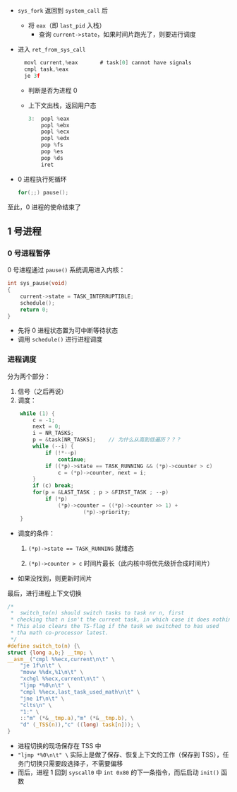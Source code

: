 - `sys_fork` 返回到 `system_call` 后

  - 将 `eax`（即 `last_pid` 入栈）
    - 查询 `current->state`，如果时间片跑光了，则要进行调度

- 进入 `ret_from_sys_call`

  ```c
  	movl current,%eax		# task[0] cannot have signals
  	cmpl task,%eax
  	je 3f
  ```

  - 判断是否为进程 0

  - 上下文出栈，返回用户态

    ```as
    3:	popl %eax
    	popl %ebx
    	popl %ecx
    	popl %edx
    	pop %fs
    	pop %es
    	pop %ds
    	iret

- 0 进程执行死循环

  ```c
  for(;;) pause();
  ```

至此，0 进程的使命结束了

## 1 号进程

### 0 号进程暂停

0 号进程通过 `pause()` 系统调用进入内核：

```c
int sys_pause(void)
{
	current->state = TASK_INTERRUPTIBLE;
	schedule();
	return 0;
}
```

- 先将 0 进程状态置为可中断等待状态
- 调用 `schedule()` 进行进程调度

### 进程调度

分为两个部分：

1. 信号（之后再说）
2. 调度：

```c
	while (1) {
		c = -1;
		next = 0;
		i = NR_TASKS;
		p = &task[NR_TASKS];	// 为什么从高到低遍历？？？
		while (--i) {
			if (!*--p)
				continue;
			if ((*p)->state == TASK_RUNNING && (*p)->counter > c)
				c = (*p)->counter, next = i;
		}
		if (c) break;
		for(p = &LAST_TASK ; p > &FIRST_TASK ; --p)
			if (*p)
				(*p)->counter = ((*p)->counter >> 1) +
						(*p)->priority;
	}
```

- 调度的条件：

  1. `(*p)->state == TASK_RUNNING` 就绪态

  2. `(*p)->counter > c` 时间片最长（此内核中将优先级折合成时间片）

- 如果没找到，则更新时间片

最后，进行进程上下文切换

```c
/*
 *	switch_to(n) should switch tasks to task nr n, first
 * checking that n isn't the current task, in which case it does nothing.
 * This also clears the TS-flag if the task we switched to has used
 * tha math co-processor latest.
 */
#define switch_to(n) {\
struct {long a,b;} __tmp; \
__asm__("cmpl %%ecx,current\n\t" \
	"je 1f\n\t" \
	"movw %%dx,%1\n\t" \
	"xchgl %%ecx,current\n\t" \
	"ljmp *%0\n\t" \
	"cmpl %%ecx,last_task_used_math\n\t" \
	"jne 1f\n\t" \
	"clts\n" \
	"1:" \
	::"m" (*&__tmp.a),"m" (*&__tmp.b), \
	"d" (_TSS(n)),"c" ((long) task[n])); \
}
```

- 进程切换的现场保存在 TSS 中
- `"ljmp *%0\n\t" \` 实际上是做了保存、恢复上下文的工作（保存到 TSS），任务门切换只需要段选择子，不需要偏移
- 而后，进程 1 回到 `syscall0` 中 `int 0x80` 的下一条指令，而后启动 `init()` 函数
